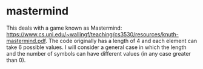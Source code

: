 # mastermind

This deals with a game known as Mastermind: https://www.cs.uni.edu/~wallingf/teaching/cs3530/resources/knuth-mastermind.pdf.
The code originally has a length of 4 and each element can take 6 possible values.
I will consider a general case in which the length and the number of symbols can have different values (in any case greater than 0).
